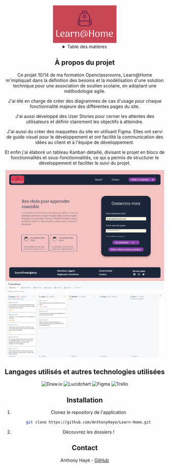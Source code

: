 <a name="readme-top"></a>
<!-- PROJECT LOGO -->
<br />
<div align="center">
  <a href="">
    <img src="learn_at_home_logo.png" alt="Logo" width="200">
  </a>

<!-- TABLE OF CONTENTS -->
<details>
  <summary>Table des matières</summary>
  <ol>
    <li><a href="#a-propos-du-projet">À propos du projet</a></li>
    <li><a href="#langagesutilises">langages Utilisés</a></li>
    <li><a href="#contact">Contact</a></li>
  </ol>
</details>


<!-- ABOUT THE PROJECT -->
## À propos du projet

Ce projet 10/14 de ma formation Openclassrooms, Learn@Home m'impliquait dans la définition des besoins et la modélisation d'une solution technique pour une association de soutien scolaire, en adoptant une méthodologie agile.

J'ai été en charge de créer des diagrammes de cas d'usage pour chaque fonctionnalité majeure des différentes pages du site. 

J'ai aussi développé des User Stories pour cerner les attentes des utilisateurs et définir clairement les objectifs à atteindre.

J'ai aussi du créer des maquettes du site en utilisant Figma. Elles ont servi de guide visuel pour le développement et ont facilité la communication des idées au client et à l'équipe de développement.

Et enfin j'ai élaboré un tableau Kanban détaillé, divisant le projet en blocs de fonctionnalités et sous-fonctionnalités, ce qui a permis de structurer le développement et faciliter le suivi du projet.


 
 <img src="HomePage.png" alt="homepage" width="500">
 <img src="kanban.png" alt="homepage" width="500">


## Langages utilisés et autres technologies utilisées
![Draw.io](https://img.shields.io/badge/Draw.io-006400?style=for-the-badge&logo=diagrams-dot-net&logoColor=white)
![Lucidchart](https://img.shields.io/badge/Lucidchart-F28D1A?style=for-the-badge&logo=lucidchart&logoColor=white)
![Figma](https://img.shields.io/badge/Figma-A259FF?style=for-the-badge&logo=figma&logoColor=white)
![Trello](https://img.shields.io/badge/Trello-0052CC?style=for-the-badge&logo=trello&logoColor=white)


## Installation

1. Clonez le repository de l'application
   ```sh
   git clone https://github.com/AnthonyHaye/Learn-Home.git
   ```

2. Découvrez les dossiers !
  
## Contact

Anthony Hayé - [GitHub](https://github.com/AnthonyHaye)

<!-- MARKDOWN LINKS & IMAGES -->
